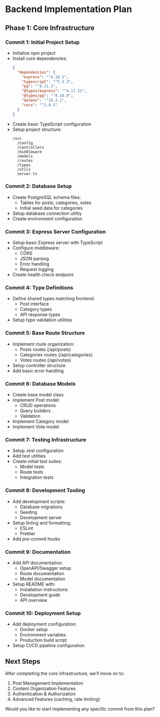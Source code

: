 # Backend Implementation Plan

## Phase 1: Core Infrastructure

### Commit 1: Initial Project Setup
- Initialize npm project
- Install core dependencies:
  ```json
  {
    "dependencies": {
      "express": "^4.18.2",
      "typescript": "^5.3.3",
      "pg": "^8.11.3",
      "@types/express": "^4.17.21",
      "@types/pg": "^8.10.9",
      "dotenv": "^16.3.1",
      "cors": "^2.8.5"
    }
  }
  ```
- Create basic TypeScript configuration
- Setup project structure:
  ```
  /src
    /config
    /controllers
    /middleware
    /models
    /routes
    /types
    /utils
    server.ts
  ```

### Commit 2: Database Setup
- Create PostgreSQL schema files:
  - Tables for posts, categories, votes
  - Initial seed data for categories
- Setup database connection utility
- Create environment configuration

### Commit 3: Express Server Configuration
- Setup basic Express server with TypeScript
- Configure middleware:
  - CORS
  - JSON parsing
  - Error handling
  - Request logging
- Create health check endpoint

### Commit 4: Type Definitions
- Define shared types matching frontend:
  - Post interface
  - Category types
  - API response types
- Setup type validation utilities

### Commit 5: Base Route Structure
- Implement route organization:
  - Posts routes (/api/posts)
  - Categories routes (/api/categories)
  - Votes routes (/api/votes)
- Setup controller structure
- Add basic error handling

### Commit 6: Database Models
- Create base model class
- Implement Post model:
  - CRUD operations
  - Query builders
  - Validation
- Implement Category model
- Implement Vote model

### Commit 7: Testing Infrastructure
- Setup Jest configuration
- Add test utilities
- Create initial test suites:
  - Model tests
  - Route tests
  - Integration tests

### Commit 8: Development Tooling
- Add development scripts:
  - Database migrations
  - Seeding
  - Development server
- Setup linting and formatting:
  - ESLint
  - Prettier
- Add pre-commit hooks

### Commit 9: Documentation
- Add API documentation:
  - OpenAPI/Swagger setup
  - Route documentation
  - Model documentation
- Setup README with:
  - Installation instructions
  - Development guide
  - API overview

### Commit 10: Deployment Setup
- Add deployment configuration:
  - Docker setup
  - Environment variables
  - Production build script
- Setup CI/CD pipeline configuration

## Next Steps
After completing the core infrastructure, we'll move on to:
1. Post Management Implementation
2. Content Organization Features
3. Authentication & Authorization
4. Advanced Features (caching, rate limiting)

Would you like to start implementing any specific commit from this plan? 